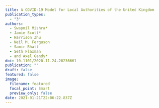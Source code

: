 ```yaml
---
title: A COVID-19 Model for Local Authorities of the United Kingdom
publication_types:
  - "3"
authors:
  - Swapnil Mishra*
  - Jamie Scott*
  - Harrison Zhu
  - Neil M. Ferguson
  - Samir Bhatt
  - Seth Flaxman
  - and Axel Gandy*
doi: 10.1101/2020.11.24.20236661
publication: ""
draft: false
featured: false
image:
  filename: featured
  focal_point: Smart
  preview_only: false
date: 2021-01-21T22:06:22.837Z
---
```

